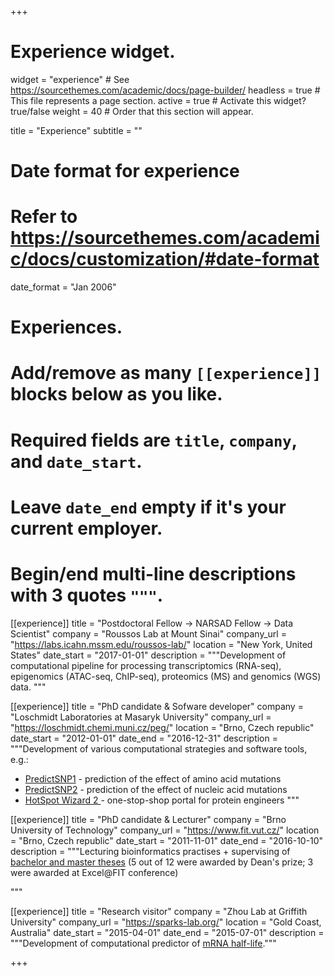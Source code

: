+++
# Experience widget.
widget = "experience"  # See https://sourcethemes.com/academic/docs/page-builder/
headless = true  # This file represents a page section.
active = true  # Activate this widget? true/false
weight = 40  # Order that this section will appear.

title = "Experience"
subtitle = ""

# Date format for experience
#   Refer to https://sourcethemes.com/academic/docs/customization/#date-format
date_format = "Jan 2006"

# Experiences.
#   Add/remove as many `[[experience]]` blocks below as you like.
#   Required fields are `title`, `company`, and `date_start`.
#   Leave `date_end` empty if it's your current employer.
#   Begin/end multi-line descriptions with 3 quotes `"""`.



[[experience]]
  title = "Postdoctoral Fellow → NARSAD Fellow → Data Scientist"
  company = "Roussos Lab at Mount Sinai"
  company_url = "https://labs.icahn.mssm.edu/roussos-lab/"
  location = "New York, United States"
  date_start = "2017-01-01"
  description = """Development of computational pipeline for processing transcriptomics (RNA-seq), epigenomics (ATAC-seq, ChIP-seq), proteomics (MS) and genomics (WGS) data. """

[[experience]]
  title = "PhD candidate & Sofware developer"
  company = "Loschmidt Laboratories at Masaryk University"
  company_url = "https://loschmidt.chemi.muni.cz/peg/"
  location = "Brno, Czech republic"
  date_start = "2012-01-01"
  date_end = "2016-12-31"
  description = """Development of various computational strategies and software tools, e.g.:
  
  * [PredictSNP1](https://loschmidt.chemi.muni.cz/predictsnp1/) - prediction of the effect of amino acid mutations
  * [PredictSNP2](https://loschmidt.chemi.muni.cz/predictsnp2/) - prediction of the effect of nucleic acid mutations
  * [HotSpot Wizard 2 ](https://loschmidt.chemi.muni.cz/hotspotwizard/) - one-stop-shop portal for protein engineers 
  """

[[experience]]
  title = "PhD candidate & Lecturer"
  company = "Brno University of Technology"
  company_url = "https://www.fit.vut.cz/"
  location = "Brno, Czech republic"
  date_start = "2011-11-01"
  date_end = "2016-10-10"
  description = """Lecturing bioinformatics practises + supervising of [bachelor and master theses](https://www.fit.vut.cz/study/theses/.en?stud=&sup=bendl&title=&keywd=&year=0&tlang=ALL&type=ALL) (5 out of 12 were awarded by Dean's prize; 3 were awarded at Excel@FIT conference)
<!--  * [(Master thesis) Kadlec Miroslav: Prediction of Protein Stability upon Amino Acid Mutations Using Evolution Strategy](https://www.fit.vut.cz/study/thesis-file/17033/17033.pdf) 
#  * [(Master thesis) Musil Milos: Predictor of the Effect of Amino Acid Substitutions on Protein Function](https://www.fit.vut.cz/study/thesis-file/16951/16951.pdf)
#  * [(Master thesis) Salanda Ondrej: Prediction of the Effect of Nucleotide Substitution Using Machine Learning](https://www.fit.vut.cz/study/thesis-file/16983/16983.pdf)
#  * [(Master thesis) Malinka Frantisek: Prediction of Protein Stability upon Mutations Using Machine Learning](https://www.fit.vut.cz/study/thesis-file/15811/15811.pdf)
#  * [(Master thesis) Pavlik David: Prediction of Protein Stability upon Mutations Using Evolution Strategy](https://www.fit.vut.cz/study/thesis-file/15810/15810.pdf)
#  * [(Master thesis) Pelikan Ondrej: Predicting the Effect of Amino Acid Substitutions on Protein Function Using MAPP Method](https://www.fit.vut.cz/study/thesis-file/16136/16136.pdf)
#  * [(Master thesis) Brigant Vladimir: Prediction of Secondary Structure of Proteins Using Cellular Automata](https://www.fit.vut.cz/study/thesis-file/14356/14356.pdf)
#  * [(Master thesis) Hyrs Martin: Prediction of the Effect of Amino Acid Substitutions on Secondary Structure of Proteins](https://www.fit.vut.cz/study/thesis-file/14357/14357.pdf)
#  * [(Bachelor thesis) Salanda Ondrej: Functional Annotation of Nucleotide Polymorphism Using Evolution Strategy](https://www.fit.vut.cz/study/thesis-file/14742/14742.pdf)
#  * [(Bachelor thesis) Kadlec Miroslav: Prediction of the Effect of Amino Acid Substitutions on the Secondary Structure of Proteins](https://www.fit.vut.cz/study/thesis-file/15404/15404.pdf)
#  * [(Bachelor thesis) Trlica Jiri: Analysis of the Tools for Detecting Similarities between Tertiary Protein Structures](https://www.fit.vut.cz/study/thesis-file/15302/15302.pdf)
#  * [(Bachelor thesis) Salanda Vojtech: Prediction of the Secondary Structure of Proteins by Cellular Automaton](https://www.fit.vut.cz/study/thesis-file/13748/13748.pdf)-->
  """

[[experience]]
  title = "Research visitor"
  company = "Zhou Lab at Griffith University"
  company_url = "https://sparks-lab.org/"
  location = "Gold Coast, Australia"
  date_start = "2015-04-01"
  date_end = "2015-07-01"
  description = """Development of computational predictor of <a href="https://github.com/xbendl/mrna_stability" target="_blank">mRNA half-life</a>."""

+++
